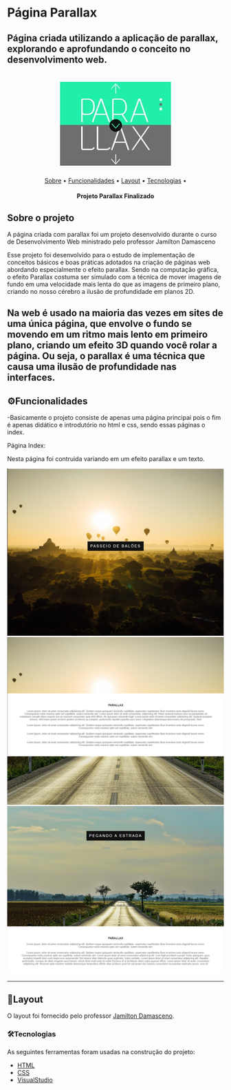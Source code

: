 # Página Parallax
## Página criada utilizando a aplicação de parallax, explorando e aprofundando o conceito no desenvolvimento web.
<h1 align="center">
  <img title="Parallax" src="logo.jfif" />
</h1>

<p align="center">
 <a href="#sobre-o-projeto">Sobre</a> •
 <a href="#funcionalidades">Funcionalidades</a> •
 <a href="#layout">Layout</a> • 
 <a href="#tecnologias">Tecnologias</a> • 
</p>

<h4 align="center"> 
	 Projeto Parallax Finalizado
</h4>


## Sobre o projeto

   A página criada com parallax foi um projeto desenvolvido durante o curso de Desenvolvimento Web ministrado pelo professor Jamilton Damasceno

Esse projeto foi desenvolvido para o estudo de implementação de conceitos básicos e boas práticas adotados na criação de páginas web abordando especialmente o efeito parallax. 
Sendo na computação gráfica, o efeito Parallax costuma ser simulado com a técnica de mover imagens de fundo em uma velocidade mais lenta do que as imagens de primeiro plano, criando 
no nosso cérebro a ilusão de profundidade em planos 2D.

Na web é usado na maioria das vezes em sites de uma única página, que envolve o fundo se movendo em um ritmo mais lento em primeiro plano, criando um efeito 3D quando você rolar 
a página. Ou seja, o parallax é uma técnica que causa uma ilusão de profundidade nas interfaces.
---

## ⚙Funcionalidades

-Basicamente o projeto consiste de apenas uma página principai pois o fim é apenas didático e introdutório no html e css, sendo essas páginas o index.

  Página Index:
  
  Nesta página foi contruida variando em um efeito parallax e um texto.
  
  <img title="Página principal" src="parallax1.png" />
  
  <img title="Página principal" src="parallax2.png" />
  
  <img title="Página principal" src="parallax3.png" />
  
  
  ---

## 🎨Layout

O layout foi fornecido pelo professor 
[Jamilton Damasceno](https://www.linkedin.com/in/jamiltondamasceno/).


### 🛠Tecnologias

As seguintes ferramentas foram usadas na construção do projeto:

- [HTML](https://www.w3schools.com/html/default.asp)
- [CSS](https://www.w3schools.com/css/)
- [VisualStudio](https://visualstudio.microsoft.com/pt-br/)
